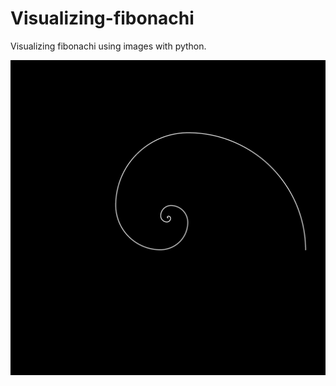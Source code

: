 # Visualizing-fibonachi
Visualizing fibonachi using images with python.

<p align="center">
<img src="image.png" />
</p>
